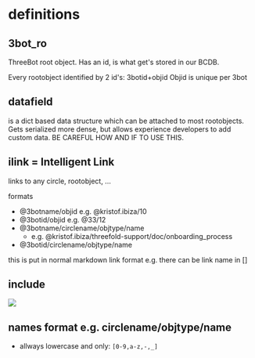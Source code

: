 # definitions

## 3bot_ro

ThreeBot root object.
Has an id, is what get's stored in our BCDB.

Every rootobject identified by 2 id's: 3botid+objid 
Objid is unique per 3bot

## datafield

is a dict based data structure which can be attached to most rootobjects. Gets serialized more dense, but allows experience developers to add custom data. BE CAREFUL HOW AND IF TO USE THIS.

## ilink = Intelligent Link

links to any circle, rootobject, ...

formats

- @3botname/objid  e.g. @kristof.ibiza/10
- @3botid/objid e.g. @33/12
- @3botname/circlename/objtype/name 
    - e.g. @kristof.ibiza/threefold-support/doc/onboarding_process
- @3botid/circlename/objtype/name 

this is put in normal markdown link format e.g. [](kristof.ibiza/threefold-support/doc/onboarding_process)
there can be link name in [] 

## include

![](kristof.ibiza/threefold-support/doc/onboarding_process)

## names format e.g. circlename/objtype/name

- allways lowercase and only: ```[0-9,a-z,-,_]```

